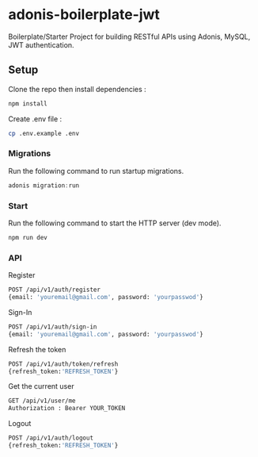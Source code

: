# adonis-boilerplate-jwt

Boilerplate/Starter Project for building RESTful APIs using Adonis, MySQL, JWT authentication.

## Setup

Clone the repo then install dependencies :

```bash
npm install
```

Create .env file :

```bash
cp .env.example .env
```

### Migrations

Run the following command to run startup migrations.

```js
adonis migration:run
```

### Start

Run the following command to start the HTTP server (dev mode).

```bash
npm run dev
```

### API

Register

```bash
POST /api/v1/auth/register
{email: 'youremail@gmail.com', password: 'yourpasswod'}
```

Sign-In

```bash
POST /api/v1/auth/sign-in
{email: 'youremail@gmail.com', password: 'yourpasswod'}
```

Refresh the token

```bash
POST /api/v1/auth/token/refresh
{refresh_token:'REFRESH_TOKEN'}
```

Get the current user

```bash
GET /api/v1/user/me
Authorization : Bearer YOUR_TOKEN
```

Logout

```bash
POST /api/v1/auth/logout
{refresh_token:'REFRESH_TOKEN'}
```
